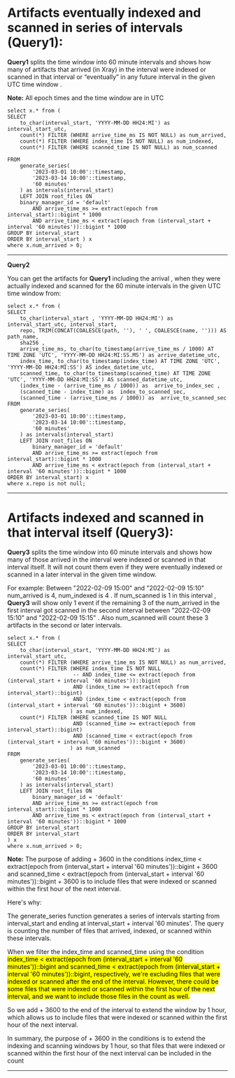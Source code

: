 
# Artifacts eventually indexed and scanned in series of intervals (Query1):

**Query1** splits the time window into 60 minute intervals and shows how many of artifacts that arrived (in Xray) in the interval were indexed or scanned in that interval or “eventually” in any future interval in the given UTC time window .

**Note:** All epoch times and the time window are in UTC 
```
select x.* from (
SELECT
    to_char(interval_start, 'YYYY-MM-DD HH24:MI') as interval_start_utc,
    count(*) FILTER (WHERE arrive_time_ms IS NOT NULL) as num_arrived,
    count(*) FILTER (WHERE index_time IS NOT NULL) as num_indexed,
    count(*) FILTER (WHERE scanned_time IS NOT NULL) as num_scanned
    
FROM
    generate_series(
        '2023-03-01 10:00'::timestamp,
        '2023-03-14 10:00'::timestamp,
        '60 minutes'
    ) as intervals(interval_start)
    LEFT JOIN root_files ON
    binary_manager_id = 'default'
        AND arrive_time_ms >= extract(epoch from interval_start)::bigint * 1000
        AND arrive_time_ms < extract(epoch from (interval_start + interval '60 minutes'))::bigint * 1000
GROUP BY interval_start
ORDER BY interval_start ) x
where x.num_arrived > 0;
```
---

**Query2**

You can get the artifacts for **Query1** including the arrival , when they were actually indexed and scanned  for the 60 minute intervals in the given UTC time window  from:
```
select x.* from (
SELECT
    to_char(interval_start , 'YYYY-MM-DD HH24:MI') as interval_start_utc, interval_start,
    repo, TRIM(CONCAT(COALESCE(path, ''), ' ', COALESCE(name, ''))) AS path_name,
    sha256 , 
    arrive_time_ms, to_char(to_timestamp(arrive_time_ms / 1000) AT TIME ZONE 'UTC', 'YYYY-MM-DD HH24:MI:SS.MS') as arrive_datetime_utc,
    index_time, to_char(to_timestamp(index_time) AT TIME ZONE 'UTC', 'YYYY-MM-DD HH24:MI:SS') AS index_datetime_utc,
    scanned_time, to_char(to_timestamp(scanned_time) AT TIME ZONE 'UTC', 'YYYY-MM-DD HH24:MI:SS') AS scanned_datetime_utc,
    (index_time - (arrive_time_ms / 1000)) as  arrive_to_index_sec , 
    (scanned_time - index_time) as  index_to_scanned_sec,
    (scanned_time - (arrive_time_ms / 1000)) as  arrive_to_scanned_sec  
FROM
    generate_series(
        '2023-03-01 10:00'::timestamp,
        '2023-03-14 10:00'::timestamp,
        '60 minutes'
    ) as intervals(interval_start)
    LEFT JOIN root_files ON
        binary_manager_id = 'default'
        AND arrive_time_ms >= extract(epoch from interval_start)::bigint * 1000
        AND arrive_time_ms < extract(epoch from (interval_start + interval '60 minutes'))::bigint * 1000
ORDER BY interval_start) x
where x.repo is not null;
```
---

# Artifacts indexed and scanned in that  interval itself (Query3):

**Query3** splits the time window into 60 minute intervals and shows how many of those arrived in the interval were  indexed or scanned in that interval itself. It will not count them even
if they were eventually indexed or scanned in a later interval in the given time window.

For example: Between "2022-02-09 15:00" and "2022-02-09 15:10" num_arrived is 4, num_indexed is 4 .
If num_scanned is 1 in this interval , **Query3** will show only 1  event if the remaining 3 of the num_arrived in  the first interval got scanned in the second interval   between "2022-02-09 15:10" and "2022-02-09 15:15" . Also num_scanned will count these 3 artifacts in the second or  later intervals. 

```
select x.* from (
SELECT
    to_char(interval_start, 'YYYY-MM-DD HH24:MI') as interval_start_utc,
    count(*) FILTER (WHERE arrive_time_ms IS NOT NULL) as num_arrived,
    count(*) FILTER (WHERE index_time IS NOT NULL
                     -- AND index_time <= extract(epoch from (interval_start + interval '60 minutes'))::bigint
                     AND (index_time >= extract(epoch from interval_start)::bigint) 
                     AND (index_time < extract(epoch from (interval_start + interval '60 minutes'))::bigint + 3600)
                    ) as num_indexed,
    count(*) FILTER (WHERE scanned_time IS NOT NULL 
                     AND (scanned_time >= extract(epoch from interval_start)::bigint) 
                     AND (scanned_time < extract(epoch from (interval_start + interval '60 minutes'))::bigint + 3600)
                    ) as num_scanned
FROM
    generate_series(
        '2023-03-01 10:00'::timestamp,
        '2023-03-14 10:00'::timestamp,
        '60 minutes'
    ) as intervals(interval_start)
    LEFT JOIN root_files ON
        binary_manager_id = 'default'
        AND arrive_time_ms >= extract(epoch from interval_start)::bigint * 1000
        AND arrive_time_ms < extract(epoch from (interval_start + interval '60 minutes'))::bigint * 1000
GROUP BY interval_start
ORDER BY interval_start
) x
where x.num_arrived > 0;
```

**Note:** 
The purpose of adding + 3600 in the conditions index_time < extract(epoch from (interval_start + interval '60 minutes'))::bigint + 3600 and scanned_time < extract(epoch from (interval_start + interval '60 minutes'))::bigint + 3600 is to include files that were indexed or scanned within the first hour of the next interval.

Here's why:

The generate_series function generates a series of intervals starting from interval_start and ending at interval_start + interval '60 minutes'. The query is counting the number of files that arrived, indexed, or scanned within these intervals.

When we filter the index_time and scanned_time using the condition <mark>index_time < extract(epoch from (interval_start + interval '60 minutes'))::bigint<mark> and <mark>scanned_time < extract(epoch from (interval_start + interval '60 minutes'))::bigint<mark>, respectively, we're excluding files that were indexed or scanned after the end of the interval. However, there could be some files that were indexed or scanned within the first hour of the next interval, and we want to include those files in the count as well.

So we add + 3600 to the end of the interval to extend the window by 1 hour, which allows us to include files that were indexed or scanned within the first hour of the next interval.

In summary, the purpose of + 3600 in the conditions is to extend the indexing and scanning windows by 1 hour, so that files that were indexed or scanned within the first hour of the next interval can be included in the count

---